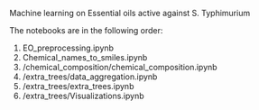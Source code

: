 Machine learning on Essential oils active against S. Typhimurium

The notebooks are in the following order:

1. EO_preprocessing.ipynb
2. Chemical_names_to_smiles.ipynb
3. /chemical_composition/chemical_composition.ipynb
4. /extra_trees/data_aggregation.ipynb
5. /extra_trees/extra_trees.ipynb
6. /extra_trees/Visualizations.ipynb